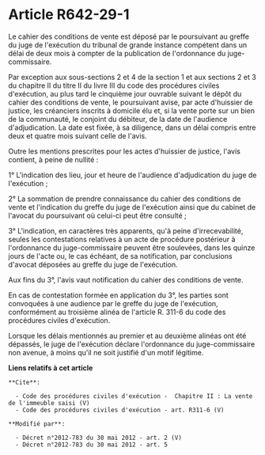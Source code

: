 # Article R642-29-1

Le cahier des conditions de vente est déposé par le poursuivant au greffe du juge de l'exécution du tribunal de grande
instance compétent dans un délai de deux mois à compter de la publication de l'ordonnance du juge-commissaire. 

Par exception aux sous-sections 2 et 4 de la section 1 et aux sections 2 et 3 du chapitre II du titre II du livre III du code
des procédures civiles d'exécution, au plus tard le cinquième jour ouvrable suivant le dépôt du cahier des conditions de
vente, le poursuivant avise, par acte d'huissier de justice, les créanciers inscrits à domicile élu et, si la vente porte sur
un bien de la communauté, le conjoint du débiteur, de la date de l'audience d'adjudication. La date est fixée, à sa
diligence, dans un délai compris entre deux et quatre mois suivant celle de l'avis. 

Outre les mentions prescrites pour les actes d'huissier de justice, l'avis contient, à peine de nullité : 

1° L'indication des lieu, jour et heure de l'audience d'adjudication du juge de l'exécution ; 

2° La sommation de prendre connaissance du cahier des conditions de vente et l'indication du greffe du juge de l'exécution
ainsi que du cabinet de l'avocat du poursuivant où celui-ci peut être consulté ; 

3° L'indication, en caractères très apparents, qu'à peine d'irrecevabilité, seules les contestations relatives à un acte de
procédure postérieur à l'ordonnance du juge-commissaire peuvent être soulevées, dans les quinze jours de l'acte ou, le cas
échéant, de sa notification, par conclusions d'avocat déposées au greffe du juge de l'exécution. 

Aux fins du 3°, l'avis vaut notification du cahier des conditions de vente. 

En cas de contestation formée en application du 3°, les parties sont convoquées à une audience par le greffe du juge de
l'exécution, conformément au troisième alinéa de l'article R. 311-6 du code des procédures civiles d'exécution. 

Lorsque les délais mentionnés au premier et au deuxième alinéas ont été dépassés, le juge de l'exécution déclare l'ordonnance
du juge-commissaire non avenue, à moins qu'il ne soit justifié d'un motif légitime.

**Liens relatifs à cet article**

	**Cite**:

	  - Code des procédures civiles d'exécution -  Chapitre II : La vente de l'immeuble saisi (V)
	  - Code des procédures civiles d'exécution - art. R311-6 (V)

	**Modifié par**:

	  - Décret n°2012-783 du 30 mai 2012 - art. 2 (V)
	  - Décret n°2012-783 du 30 mai 2012 - art. 5
